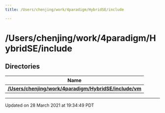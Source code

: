 ```yaml
---
title: /Users/chenjing/work/4paradigm/HybridSE/include

---
```


# /Users/chenjing/work/4paradigm/HybridSE/include

## Directories

| Name           |
| -------------- |
| **[/Users/chenjing/work/4paradigm/HybridSE/include/vm](/hybridse/usage/api/markdownFiles/dir_44c59f5911742676bc976212da987890.md#dir-/users/chenjing/work/4paradigm/hybridse/include/vm)**  |






-------------------------------

Updated on 28 March 2021 at 19:34:49 PDT
